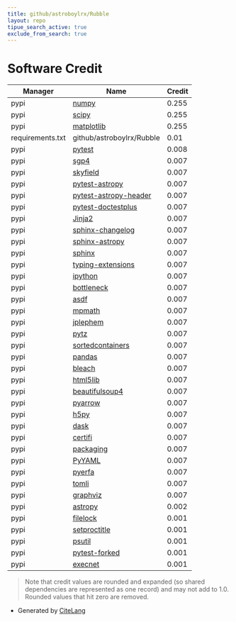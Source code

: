 ```yaml
---
title: github/astroboylrx/Rubble
layout: repo
tipue_search_active: true
exclude_from_search: true
---
```

# Software Credit

|Manager|Name|Credit|
|-------|----|------|
|pypi|[numpy](https://www.numpy.org)|0.255|
|pypi|[scipy](https://www.scipy.org)|0.255|
|pypi|[matplotlib](https://matplotlib.org)|0.255|
|requirements.txt|github/astroboylrx/Rubble|0.01|
|pypi|[pytest](https://pypi.org/project/pytest)|0.008|
|pypi|[sgp4](https://github.com/brandon-rhodes/python-sgp4)|0.007|
|pypi|[skyfield](http://github.com/brandon-rhodes/python-skyfield/)|0.007|
|pypi|[pytest-astropy](https://github.com/astropy/pytest-astropy)|0.007|
|pypi|[pytest-astropy-header](https://pypi.org/project/pytest-astropy-header)|0.007|
|pypi|[pytest-doctestplus](https://pypi.org/project/pytest-doctestplus)|0.007|
|pypi|[Jinja2](https://pypi.org/project/Jinja2)|0.007|
|pypi|[sphinx-changelog](https://pypi.org/project/sphinx-changelog)|0.007|
|pypi|[sphinx-astropy](https://pypi.org/project/sphinx-astropy)|0.007|
|pypi|[sphinx](https://pypi.org/project/sphinx)|0.007|
|pypi|[typing-extensions](https://pypi.org/project/typing-extensions)|0.007|
|pypi|[ipython](https://pypi.org/project/ipython)|0.007|
|pypi|[bottleneck](https://pypi.org/project/bottleneck)|0.007|
|pypi|[asdf](https://pypi.org/project/asdf)|0.007|
|pypi|[mpmath](https://pypi.org/project/mpmath)|0.007|
|pypi|[jplephem](https://pypi.org/project/jplephem)|0.007|
|pypi|[pytz](https://pypi.org/project/pytz)|0.007|
|pypi|[sortedcontainers](https://pypi.org/project/sortedcontainers)|0.007|
|pypi|[pandas](https://pypi.org/project/pandas)|0.007|
|pypi|[bleach](https://pypi.org/project/bleach)|0.007|
|pypi|[html5lib](https://pypi.org/project/html5lib)|0.007|
|pypi|[beautifulsoup4](https://pypi.org/project/beautifulsoup4)|0.007|
|pypi|[pyarrow](https://pypi.org/project/pyarrow)|0.007|
|pypi|[h5py](https://pypi.org/project/h5py)|0.007|
|pypi|[dask](https://pypi.org/project/dask)|0.007|
|pypi|[certifi](https://pypi.org/project/certifi)|0.007|
|pypi|[packaging](https://pypi.org/project/packaging)|0.007|
|pypi|[PyYAML](https://pypi.org/project/PyYAML)|0.007|
|pypi|[pyerfa](https://pypi.org/project/pyerfa)|0.007|
|pypi|[tomli](https://pypi.org/project/tomli)|0.007|
|pypi|[graphviz](https://pypi.org/project/graphviz)|0.007|
|pypi|[astropy](http://astropy.org)|0.002|
|pypi|[filelock](https://pypi.org/project/filelock)|0.001|
|pypi|[setproctitle](https://pypi.org/project/setproctitle)|0.001|
|pypi|[psutil](https://pypi.org/project/psutil)|0.001|
|pypi|[pytest-forked](https://pypi.org/project/pytest-forked)|0.001|
|pypi|[execnet](https://pypi.org/project/execnet)|0.001|


> Note that credit values are rounded and expanded (so shared dependencies are represented as one record) and may not add to 1.0. Rounded values that hit zero are removed.


- Generated by [CiteLang](https://github.com/vsoch/citelang)
